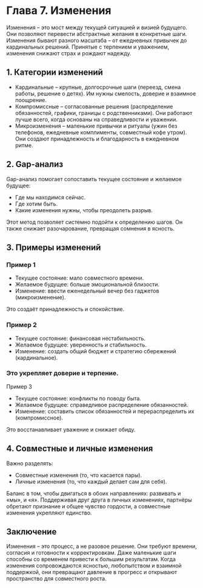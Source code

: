 # Глава 7. Изменения

Изменения – это мост между текущей ситуацией и визией будущего. Они позволяют перевести абстрактные желания в конкретные шаги. Изменения бывают разного масштаба – от ежедневных привычек до кардинальных решений. Принятые с терпением и уважением, изменения снижают страх и рождают надежду.

## 1. Категории изменений

- Кардинальные – крупные, долгосрочные шаги (переезд, смена работы, решение о детях).
  Им нужны смелость, доверие и взаимное поощрение.
- Компромиссные – согласованные решения (распределение обязанностей, графики, границы с родственниками).
  Они работают лучше всего, когда основаны на справедливости и уважении.
- Микроизменения – маленькие привычки и ритуалы (ужин без телефонов, ежедневные комплименты, совместный кофе утром).
  Они создают принадлежность и благодарность в ежедневном ритме.

## 2. Gap-анализ

Gap-анализ помогает сопоставить текущее состояние и желаемое будущее:

- Где мы находимся сейчас.
- Где хотим быть.
- Какие изменения нужны, чтобы преодолеть разрыв.

Этот метод позволяет системно подойти к определению шагов. Он также снижает разочарование, превращая сомнения в ясность.

## 3. Примеры изменений

### Пример 1

- Текущее состояние: мало совместного времени.
- Желаемое будущее: больше эмоциональной близости.
- Изменение: ввести еженедельный вечер без гаджетов (микроизменение).

Это создаёт принадлежность и спокойствие.

### Пример 2

- Текущее состояние: финансовая нестабильность.
- Желаемое будущее: уверенность и стабильность.
- Изменение: создать общий бюджет и стратегию сбережений (кардинальное).

### Это укрепляет доверие и терпение.

Пример 3

- Текущее состояние: конфликты по поводу быта.
- Желаемое будущее: справедливое распределение обязанностей.
- Изменение: составить список обязанностей и перераспределить их (компромиссное).

Это восстанавливает уважение и снижает обиду.

## 4. Совместные и личные изменения

Важно разделять:

- Совместные изменения (то, что касается пары).
- Личные изменения (то, что каждый делает сам для себя).

Баланс в том, чтобы двигаться в обоих направлениях: развивать и «мы», и «я». Поддерживая друг друга в личных изменениях, партнёры обретают признание и общее чувство гордости, а совместные изменения укрепляют единство.

## Заключение

Изменения – это процесс, а не разовое решение. Они требуют времени, согласия и готовности к корректировкам. Даже маленькие шаги способны со временем привести к большим результатам. Когда изменения сопровождаются ясностью, любопытством и взаимной поддержкой, они превращают давление в прогресс и открывают пространство для совместного роста.
